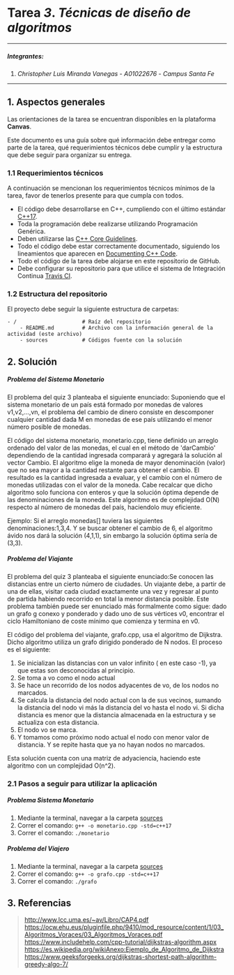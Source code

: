 # Tarea *3*. *Técnicas de diseño de algoritmos*

---

##### Integrantes:
1. *Christopher Luis Miranda Vanegas* - *A01022676* - *Campus Santa Fe*


---
## 1. Aspectos generales

Las orientaciones de la tarea se encuentran disponibles en la plataforma **Canvas**.

Este documento es una guía sobre qué información debe entregar como parte de la tarea, qué requerimientos técnicos debe cumplir y la estructura que debe seguir para organizar su entrega.


### 1.1 Requerimientos técnicos

A continuación se mencionan los requerimientos técnicos mínimos de la tarea, favor de tenerlos presente para que cumpla con todos.

* El código debe desarrollarse en C++, cumpliendo con el último estándar [C++17](https://isocpp.org/std/the-standard).
* Toda la programación debe realizarse utilizando Programación Genérica.
* Deben utilizarse las [C++ Core Guidelines](https://github.com/isocpp/CppCoreGuidelines/blob/master/CppCoreGuidelines.md).
* Todo el código debe estar correctamente documentado, siguiendo los lineamientos que aparecen en [Documenting C++ Code](https://developer.lsst.io/cpp/api-docs.html).
* Todo el código de la tarea debe alojarse en este repositorio de GitHub.
* Debe configurar su repositorio para que utilice el sistema de Integración Continua [Travis CI](https://travis-ci.org/).

### 1.2 Estructura del repositorio

El proyecto debe seguir la siguiente estructura de carpetas:
```
- / 			        # Raíz del repositorio
    - README.md			# Archivo con la información general de la actividad (este archivo)
    - sources  			# Códigos fuente con la solución
```

## 2. Solución
##### Problema del Sistema Monetario
El problema del quiz 3 planteaba el siguiente enunciado: Suponiendo que el sistema monetario de un país está formado por monedas de valores v1,v2,...,vn, el problema del cambio de dinero consiste en descomponer cualquier cantidad dada M en monedas de ese país utilizando el menor número posible de monedas. 

El código del sistema monetario, monetario.cpp, tiene definido un arreglo ordenado del valor de las monedas, el cual en el método de 'darCambio' dependiendo de la cantidad ingresada comparará y agregará la solución al vector Cambio. El algoritmo elige la moneda de mayor denominación (valor) que no sea mayor a la cantidad restante para obtener el cambio. El resultado es la cantidad ingresada a evaluar, y  el cambio con el número de monedas utilizadas con el valor de la moneda. Cabe recalcar que dicho algoritmo solo funciona con enteros y que la solución óptima depende de las denominaciones de la moneda. 
Este algoritmo es de complejidad O(N) respecto al número de monedas del país, haciendolo muy eficiente.

Ejemplo: Si el arreglo monedas[] tuviera las siguientes denominaciones:1,3,4. Y se buscar obtener el cambio de 6, el algoritmo ávido nos dará la solución (4,1,1), sin embargo la solución óptima sería de (3,3). 

##### Problema del Viajante
El problema del quiz 3 planteaba el siguiente enunciado:Se conocen las distancias entre un cierto número de ciudades. Un viajante debe, a partir de una de ellas, visitar cada ciudad exactamente una vez y regresar al punto de partida habiendo recorrido en total la menor distancia posible. Este problema también puede ser enunciado más formalmente como sigue: dado
un grafo g conexo y ponderado y dado uno de sus vértices v0, encontrar el ciclo Hamiltoniano de coste mínimo que comienza y termina en v0. 

El código del problema del viajante, grafo.cpp, usa el algoritmo de Dijkstra. Dicho algoritmo utiliza un grafo dirigido ponderado de N nodos. El proceso es el siguiente: 
1. Se inicializan las distancias con un valor infinito ( en este caso -1), ya que estas son desconocidas al principio. 
2. Se toma a vo como el nodo actual
3. Se hace un recorrido de los nodos adyacentes de vo, de los nodos no marcados. 
4. Se calcula la distancia del nodo actual con la de sus vecinos, sumando la distancia del nodo vi más la distancia del vo hasta el nodo vi. Si dicha distancia es menor que la distancia almacenada en la estructura y se actualiza con esta distancia. 
5. El nodo vo se marca.
6. Y tomamos como próximo nodo actual el nodo con menor valor de distancia. Y se repite hasta que ya no hayan nodos no marcados. 

Esta solución cuenta con una matriz de adyaciencia, haciendo este algoritmo con un complejidad O(n^2). 
 

### 2.1 Pasos a seguir para utilizar la aplicación

##### Problema Sistema Monetario
1. Mediante la terminal, navegar a la carpeta [sources](../sources)
2. Correr el comando: `g++ -o monetario.cpp -std=c++17`
3. Correr el comando: `./monetario`
##### Problema del Viajero
1. Mediante la terminal, navegar a la carpeta [sources](../sources)
2. Correr el comando: `g++ -o grafo.cpp -std=c++17`
3. Correr el comando: `./grafo`

## 3. Referencias
> http://www.lcc.uma.es/~av/Libro/CAP4.pdf
> https://ocw.ehu.eus/pluginfile.php/9410/mod_resource/content/1/03_Algoritmos_Voraces/03_Algoritmos_Voraces.pdf
> https://www.includehelp.com/cpp-tutorial/dijkstras-algorithm.aspx
> https://es.wikipedia.org/wikiAnexo:Ejemplo_de_Algoritmo_de_Dijkstra
> https://www.geeksforgeeks.org/dijkstras-shortest-path-algorithm-greedy-algo-7/
